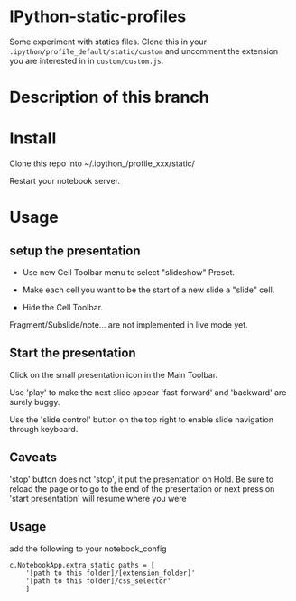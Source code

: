 IPython-static-profiles
=======================

Some experiment with statics files. Clone this in your
`.ipython/profile_default/static/custom` and uncomment the extension you are
interested in in `custom/custom.js`.



Description of this branch
==========================

Install
=======

Clone this repo into  ~/.ipython_/profile_xxx/static/

Restart your notebook server.

Usage
=====


## setup the presentation 

 * Use new Cell Toolbar menu to select "slideshow" Preset. 

 * Make each cell you want to be the start of a new slide a "slide" cell.

 * Hide the Cell Toolbar. 

Fragment/Subslide/note... are not implemented in live mode yet. 

## Start the presentation

Click on the small presentation icon in the Main Toolbar.

Use 'play' to make the next slide appear 'fast-forward' and 'backward' are surely buggy.

Use the 'slide control' button on the top right to enable slide navigation through keyboard.

## Caveats

'stop' button does not 'stop', it put the presentation on Hold. 
Be sure to reload the page or to go to the end of the presentation or next press on 'start presentation' will resume where you were


## Usage

add the following to your notebook_config

    c.NotebookApp.extra_static_paths = [
        '[path to this folder]/[extension_folder]'
        '[path to this folder]/css_selector'
        ]
